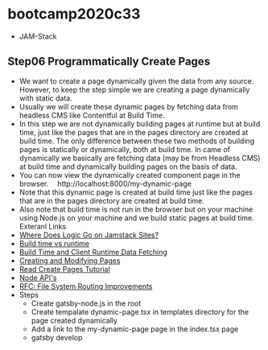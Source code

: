 # bootcamp2020c33
- JAM-Stack

## Step06 Programmatically Create Pages
- We want to create a page dynamically given the data from any source. However, to keep the step simple we are creating a page dynamically with static data.
- Usually we will create these dynamic pages by fetching data from headless CMS like Contentful at Build Time.
- In this step we are not dynamically building pages at runtime but at build time, just like the pages that are in the pages directory are created at build time. The only difference between these two methods of building pages is statically or dynamically, both at build time. In came of dynamically we basically are fetching data (may be from Headless CMS) at build time and dynamically building pages on the basis of data.
- You can now view the dynamically created component page in the browser. ⠀ http://localhost:8000/my-dynamic-page
- Note that this dynamic page is created at build time just like the pages that are in the pages directory are created at build time.
- Also note that build time is not run in the browser but on your machine using Node.js on your machine and we build static pages at build time.
Exteranl Links
- [Where Does Logic Go on Jamstack Sites?](https://css-tricks.com/where-does-logic-go-on-jamstack-sites/)
- [Build time vs runtime](https://www.gatsbyjs.com/docs/conceptual/overview-of-the-gatsby-build-process/#build-time-vs-runtime)
- [Build Time and Client Runtime Data Fetching](https://www.gatsbyjs.com/docs/conceptual/data-fetching/)
- [Creating and Modifying Pages](https://www.gatsbyjs.cn/docs/creating-and-modifying-pages/)
- [Read Create Pages Tutorial](https://www.gatsbyjs.com/docs/programmatically-create-pages-from-data/#creating-pages)
- [Node API's](https://www.gatsbyjs.cn/docs/node-apis/)
- [RFC: File System Routing Improvements](https://github.com/gatsbyjs/gatsby/pull/24463)
- Steps
  - Create gatsby-node.js in the root
  - Create tempalate dynamic-page.tsx in templates directory for the page created dynamically
  - Add a link to the my-dynamic-page page in the index.tsx page
  - gatsby develop






